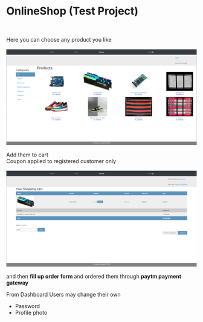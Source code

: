 <h1>OnlineShop (Test Project)</h1><br>

Here you can choose any product you like <br><br>
![](https://github.com/MalsawmaKhiangte/onlineshop/blob/master/shopping/static/img/one.png)

Add them to cart <br>
Coupon applied to registered customer only <br><br>
![](https://github.com/MalsawmaKhiangte/onlineshop/blob/master/shopping/static/img/sad.png)

and then <b> fill up order form </b> and ordered them through <b> paytm payment gateway </b>

From Dashboard Users may change their own
<ul>
<li>Password</li>
<li>Profile photo</li>
</ul>

